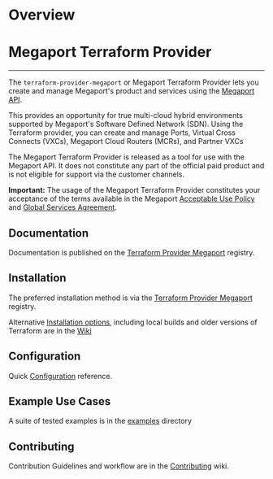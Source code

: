# Overview
# Megaport Terraform Provider
---

The `terraform-provider-megaport` or Megaport Terraform Provider lets you create and manage
Megaport's product and services using the [Megaport API](https://dev.megaport.com).

This provides an opportunity for true multi-cloud hybrid environments supported by Megaport's Software
Defined Network (SDN). Using the Terraform provider, you can create and manage Ports,
Virtual Cross Connects (VXCs), Megaport Cloud Routers (MCRs), and Partner VXCs

The Megaport Terraform Provider is released as a tool for use with the Megaport API. It does not constitute
any part of the official paid product and is not eligible for support via the customer channels.

**Important:** The usage of the Megaport Terraform Provider constitutes your acceptance of the terms available
in the Megaport [Acceptable Use Policy](https://www.megaport.com/legal/acceptable-use-policy/) and
[Global Services Agreement](https://www.megaport.com/legal/global-services-agreement/).

## Documentation
Documentation is published on the [Terraform Provider Megaport](https://registry.terraform.io/providers/megaport/megaport/latest/docs) registry.

## Installation
The preferred installation method is via the [Terraform Provider Megaport](https://registry.terraform.io/providers/megaport/megaport/latest/docs)
registry.

 
Alternative [Installation options](../../wiki/Installation), including local builds and older versions of Terraform are in the [Wiki](../../wiki/Installation)

## Configuration
Quick [Configuration](../../wiki/Configuration) reference.

## Example Use Cases
A suite of tested examples is in the [examples](examples) directory

## Contributing
Contribution Guidelines and workflow are in the [Contributing](../../wiki/Contributing) wiki.


